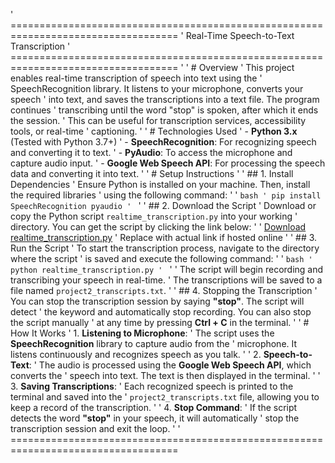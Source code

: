' ===================================================================================
'                                 Real-Time Speech-to-Text Transcription
' ===================================================================================
'
' # Overview
' This project enables real-time transcription of speech into text using the 
' SpeechRecognition library. It listens to your microphone, converts your speech 
' into text, and saves the transcriptions into a text file. The program continues 
' transcribing until the word "stop" is spoken, after which it ends the session. 
' This can be useful for transcription services, accessibility tools, or real-time 
' captioning.
'
' # Technologies Used
' - **Python 3.x** (Tested with Python 3.7+)
' - **SpeechRecognition**: For recognizing speech and converting it to text.
' - **PyAudio**: To access the microphone and capture audio input.
' - **Google Web Speech API**: For processing the speech data and converting it into text.
'
' # Setup Instructions
'
' ## 1. Install Dependencies
' Ensure Python is installed on your machine. Then, install the required libraries 
' using the following command:
' 
' ```bash
' pip install SpeechRecognition pyaudio
' ```
'
' ## 2. Download the Script
' Download or copy the Python script `realtime_transcription.py` into your working 
' directory. You can get the script by clicking the link below:
' 
' [Download realtime_transcription.py](#)  ' Replace with actual link if hosted online
'
' ## 3. Run the Script
' To start the transcription process, navigate to the directory where the script 
' is saved and execute the following command:
' 
' ```bash
' python realtime_transcription.py
' ```
'
' The script will begin recording and transcribing your speech in real-time. 
' The transcriptions will be saved to a file named `project2_transcripts.txt`.
'
' ## 4. Stopping the Transcription
' You can stop the transcription session by saying **"stop"**. The script will detect 
' the keyword and automatically stop recording. You can also stop the script manually 
' at any time by pressing **Ctrl + C** in the terminal.
'
' # How It Works
' 1. **Listening to Microphone**: 
'    The script uses the **SpeechRecognition** library to capture audio from the 
'    microphone. It listens continuously and recognizes speech as you talk.
'
' 2. **Speech-to-Text**: 
'    The audio is processed using the **Google Web Speech API**, which converts the 
'    speech into text. The text is then displayed in the terminal.
'
' 3. **Saving Transcriptions**: 
'    Each recognized speech is printed to the terminal and saved into the 
'    `project2_transcripts.txt` file, allowing you to keep a record of the transcription.
'
' 4. **Stop Command**: 
'    If the script detects the word **"stop"** in your speech, it will automatically 
'    stop the transcription session and exit the loop.
'
' ===================================================================================
